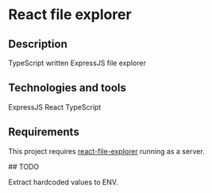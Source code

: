 # React file explorer

## Description

TypeScript written ExpressJS file explorer

## Technologies and tools

ExpressJS
React
TypeScript

## Requirements

This project requires [react-file-explorer](https://github.com/jesuscc1993/react-file-explorer) running as a server.

## TODO

Extract hardcoded values to ENV.
